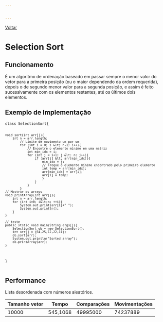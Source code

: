 ```yaml
---


---
```


<p><a href="../Summary.md">Voltar</a></p>
<h1>Selection Sort
</h1><h2 id="funcionamento">Funcionamento</h2>
<p>É um algoritmo de ordenação baseado em passar sempre o menor valor do vetor para a primeira posição (ou o maior dependendo da ordem requerida), depois o de segundo menor valor para a segunda posição, e assim é feito sucessivamente com os elementos restantes, até os últimos dois elementos.</p>
<h2 id="exemplo-de-implementação">Exemplo de Implementação</h2>
<pre><code>class SelectionSort{

	void sort(int arr[]){
		int n = arr.length;
			// Limite de movimento um por um
			for (int i = 0; i &lt; n-1; i++){
				// Encontre o elemento mínimo em uma matriz
				int min_idx = i;
				for (int j = i+1; j &lt; n; j++){
					if (arr[j] &lt; arr[min_idx]){
						min_idx = j;
						// Troque o elemento mínimo encontrado pelo primeiro elemento
						int temp = arr[min_idx];
						arr[min_idx] = arr[i];
						arr[i] = temp;
						}
					}
				}
			}	
	// Mostrar os arrays
	void printArray(int arr[]){
		int n = arr.length;
		for (int i=0; i&lt;n; ++i){
			System.out.print(arr[i]+" ");
			System.out.println();
		}
	}
	
	// teste
	public static void main(String args[]){
		SelectionSort ob = new SelectionSort();
		int arr[] = {64,25,12,22,11};
		ob.sort(arr);
		System.out.println("Sorted array");
		ob.printArray(arr);
	}
}
</code></pre>
<h2 id="performance">Performance</h2>
<p>Lista desordenada com números aleatórios.</p>

<table>
<thead>
<tr>
<th>Tamanho vetor</th>
<th>Tempo</th>
<th>Comparações</th>
<th>Movimentações</th>
</tr>
</thead>
<tbody>
<tr>
<td>10000</td>
<td>545,1068</td>
<td>49995000</td>
<td>74237889</td>
</tr>
</tbody>
</table>
